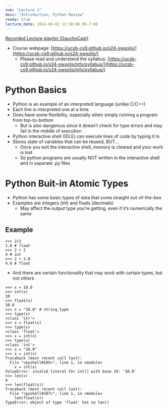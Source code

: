```yaml
---
num: "Lecture 1"
desc: "Introduction, Python Review"
ready: true
lecture_date: 2024-04-02 12:30:00.00-7:00
---
```


[Recorded Lecture playlist (GauchoCast)](https://gauchocast.hosted.panopto.com/Panopto/Pages/Viewer.aspx?pid=fc70bbfb-0395-4321-a2b7-b147004c17d1)

* Course webpage: [https://ucsb-cs9.github.io/s24-swsolis/](https://ucsb-cs9.github.io/s24-swsolis/)
	* Please read and understand the syllabus: [https://ucsb-cs9.github.io/s24-swsolis/info/syllabus/](https://ucsb-cs9.github.io/s24-swsolis/info/syllabus/)

# Python Basics

* Python is an example of an interpreted language (unlike C/C++)
* Each line is interpreted one at a time
* Does have some flexibility, especially when simply running a program from top-to-bottom
	* But is also dangerous since it doesn’t check for type errors and may fail in the middle of execution
* Python interactive shell (IDLE) can execute lines of code by typing it in
* Stores state of variables that can be reused, BUT...
	* Once you exit the interactive shell, memory is cleared and your work is lost
	* So python programs are usually NOT written in the interactive shell and in separate .py files

# Python Buit-in Atomic Types

* Python has some basic types of data that come straight out-of-the-box
* Examples are integers (int) and floats (decimals)
	* May affect the output type you’re getting, even if it’s numerically the same

## Example

```
>>> 2/2
1.0 # float
>>> 2 + 2
4 # int
>>> 2 + 2.0
4.0 # float
```

* And there are certain functionality that may work with certain types, but not others

```
>>> x = 10.0
>>> int(x)
10
>>> float(x)
10.0
>>> x = "10.0" # string type
>>> type(x)
<class 'str'>
>>> x = float(x)
>>> type(x)
<class 'float'>
>>> x = int(x)
>>> type(x)
<class 'int'>
>>> x = "10.0"
>>> x = int(x)
Traceback (most recent call last):
  File "<pyshell#105>", line 1, in <module>
    x = int(x)
ValueError: invalid literal for int() with base 10: '10.0'
>>> len(x)
4
>>> len(float(x))
Traceback (most recent call last):
  File "<pyshell#107>", line 1, in <module>
    len(float(x))
TypeError: object of type 'float' has no len()
```
